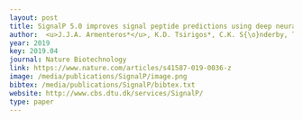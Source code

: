 ```yaml
--- 
layout: post
title: SignalP 5.0 improves signal peptide predictions using deep neural networks
author:  <u>J.J.A. Armenteros*</u>, K.D. Tsirigos*, C.K. S{\o}nderby, T.N. Petersen, O. Winther, S. Brunak, G.v. Heijne, H. Nielsen (*equal contribution)
year: 2019
key: 2019.04
journal: Nature Biotechnology
link: https://www.nature.com/articles/s41587-019-0036-z
image: /media/publications/SignalP/image.png
bibtex: /media/publications/SignalP/bibtex.txt
website: http://www.cbs.dtu.dk/services/SignalP/
type: paper
---
```

